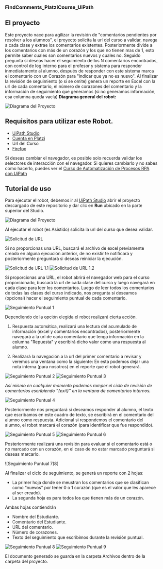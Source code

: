 ### **FindComments_PlatziCourse_UiPath**

## El proyecto
Este proyecto nace para agilizar la revisión de "comentarios pendientes por resolver a los alumnos", el proyecto solicita la url del curso a validar, navega a cada clase y extrae los comentarios existentes.
Posteriormente divide a los comentarios con más de un corazón y los que no tienen mas de 1, esto permite saber cuales son comentarios nuevos y cuales no.
Seguido pregunta si deseas hacer el seguimiento de los N comentarios encontrados, con control de log interno para el profesor y sistema para responder inmediatamente al alumno, después de responder con este sistema marca el comentario con un Corazón para "indicar que ya no es nuevo".
Al finalizar la revisión de seguimiento (o si se omite) genera un reporte en Excel con la url de cada comentario, el número de corazones del comentario y la información de seguimiento que generamos (si no generamos información, esa columna queda vacía)
**Diagrama general del robot:**

![Diagrama del Proyecto][0]

## Requisitos para utilizar este Robot.
- [UiPath Studio](https://platform.uipath.com) 
- [Cuenta en Platzi](https://platzi.com)
- Url del Curso
- [Firefox](https://www.mozilla.org/es-MX/firefox/download/thanks/)

Si deseas cambiar el navegador, es posible solo recuerda validar los selectores de interacción con el navegador.
Si quieres cambiarlo y no sabes como hacerlo, puedes ver el [Curso de Automatización de Procesos RPA con UiPath](https://platzi.com/cursos/uipath/) 

## Tutorial de uso
Para ejecutar el robot, debemos ir al [UiPath Studio](https://platform.uipath.com) abrir el proyecto descargado de este repositorio y dar clic en **Run** ubicado en la parte superior del Studio.

![Diagrama del Proyecto][0.1]

Al ejecutar el robot (es Asistido) solicita la url del curso que desea validar.

![Solicitud de URL][1]

Si no proporcionas una URL, buscará el archivo de excel previamente creado en alguna ejecución anterior, de no existir te notificará y posteriormente preguntará si deseas reiniciar la ejecución.

![Solicitud de URL 1.1][1.1]
![Solicitud de URL 1.2][1.2]

Si proporcionas una URL, el robot abrirá el navegador web para el curso proporcionado, buscará la url de cada clase del curso y luego navegará en cada clase para leer los comentarios.
Luego de leer todos los comentarios de todas las clases del curso indicado, nos pregunta si deseamos (opcional) hacer el seguimiento puntual de cada comentario.

![Seguimiento Puntual 1][2]

Dependiendo de la opción elegida el robot realizará cierta acción.
1) Respuesta automática, realizará una lectura del acumulado de información (excel y comentarios encontrados), posteriormente navegará a la url de cada comentario que tenga información en la columna "Repuesta" y escribirá dicho valor como una respuesta al alumno.

2) Realizará la navegación a la url del primer comentario a revisar y veremos una ventana como la siguiente:
En esta podemos dejar una nota interna (para nosotros) en el reporte que el robot generará.

![Seguimiento Puntual 2][3]
![Seguimiento Puntual 3][4]

*Así mismo en cualquier momento podemos romper el ciclo de revisión de comentarios escribiendo “{exit}” en la ventana de comentarios internos.*

![Seguimiento Puntual 4][5]

Posteriormente nos preguntará si deseamos responder al alumno, el texto que escribamos en este cuadro de texto, se escribirá en el comentario del alumno como respuesta. 
Adicional si respondemos el comentario del alumno, el robot marcará el corazón (para identificar que fue respondido).

![Seguimiento Puntual 5][6]
![Seguimiento Puntual 6][7]

Posteriormente realizará una revisión para evaluar si el comentario está o no marcado con un corazón, en el caso de no estar marcado preguntará si deseas marcarlo.

![Seguimiento Puntual 7]8]

Al finalizar el ciclo de seguimiento, se generá un reporte con 2 hojas:
- La primer hoja donde se meustran los comentarios que se clasifican como “nuevos” por tener 0 o 1 corazón (que es el valor que les aparece al ser creado).
- La segunda hoja es para todos los que tienen más de un corazón.

Ambas hojas contiendrán 
- Nombre del Estudiante.
- Comentario del Estudiante.
- URL del comentario.
- Número de corazones.
- Texto del seguimiento que escribimos durante la revisión puntual.

![Seguimiento Puntual 8][9]
![Seguimiento Puntual 9][10]

El documento generado se guarda en la carpeta Archivos dentro de la carpeta del proyecto.

[//]: #
[0]: <https://raw.githubusercontent.com/JFEspanolito/FindComments_PlatziCourse_UiPath/master/imgParaReadMe/img0.png> "Diagrama del Proyecto"
[0.1]: <https://raw.githubusercontent.com/JFEspanolito/FindComments_PlatziCourse_UiPath/master/imgParaReadMe/img0.2.png> "Diagrama del Proyecto"
[1]: <https://raw.githubusercontent.com/JFEspanolito/FindComments_PlatziCourse_UiPath/master/imgParaReadMe/img1.png> "Solicitud de URL"
[1.1]: <https://raw.githubusercontent.com/JFEspanolito/FindComments_PlatziCourse_UiPath/master/imgParaReadMe/img1.1.png> "Solicitud de URL"
[1.2]: <https://raw.githubusercontent.com/JFEspanolito/FindComments_PlatziCourse_UiPath/master/imgParaReadMe/img1.2.png> "Solicitud de URL"
[2]: <https://raw.githubusercontent.com/JFEspanolito/FindComments_PlatziCourse_UiPath/master/imgParaReadMe/img2.png> "Seguimiento Puntual 1"
[3]: <https://raw.githubusercontent.com/JFEspanolito/FindComments_PlatziCourse_UiPath/master/imgParaReadMe/img3.png> "Seguimiento Puntual 2"
[4]: <https://raw.githubusercontent.com/JFEspanolito/FindComments_PlatziCourse_UiPath/master/imgParaReadMe/img4.png> "Seguimiento Puntual 3"
[5]: <https://raw.githubusercontent.com/JFEspanolito/FindComments_PlatziCourse_UiPath/master/imgParaReadMe/img5.png> "Seguimiento Puntual 4"
[6]: <https://raw.githubusercontent.com/JFEspanolito/FindComments_PlatziCourse_UiPath/master/imgParaReadMe/img6.png> "Seguimiento Puntual 5"
[7]: <https://raw.githubusercontent.com/JFEspanolito/FindComments_PlatziCourse_UiPath/master/imgParaReadMe/img7.png> "Seguimiento Puntual 6"
[8]: <https://raw.githubusercontent.com/JFEspanolito/FindComments_PlatziCourse_UiPath/master/imgParaReadMe/img8.png> "Solicitud de URL"
[9]: <https://raw.githubusercontent.com/JFEspanolito/FindComments_PlatziCourse_UiPath/master/imgParaReadMe/img8.1.png> "Solicitud de URL"
[10]: <https://raw.githubusercontent.com/JFEspanolito/FindComments_PlatziCourse_UiPath/master/imgParaReadMe/img9.1.png> "Solicitud de URL"
